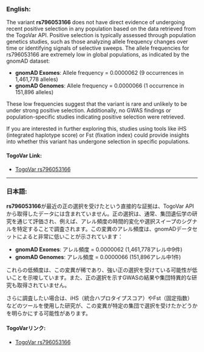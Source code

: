 ### English:
The variant **rs796053166** does not have direct evidence of undergoing recent positive selection in any population based on the data retrieved from the TogoVar API. Positive selection is typically assessed through population genetics studies, such as those analyzing allele frequency changes over time or identifying signals of selective sweeps. The allele frequencies for rs796053166 are extremely low in global populations, as indicated by the gnomAD dataset:

- **gnomAD Exomes**: Allele frequency = 0.0000062 (9 occurrences in 1,461,778 alleles)
- **gnomAD Genomes**: Allele frequency = 0.0000066 (1 occurrence in 151,896 alleles)

These low frequencies suggest that the variant is rare and unlikely to be under strong positive selection. Additionally, no GWAS findings or population-specific studies indicating positive selection were retrieved.

If you are interested in further exploring this, studies using tools like iHS (integrated haplotype score) or Fst (fixation index) could provide insights into whether this variant has undergone selection in specific populations.

#### TogoVar Link:
- [TogoVar rs796053166](https://togovar.org)

---

### 日本語:
**rs796053166**が最近の正の選択を受けたという直接的な証拠は、TogoVar APIから取得したデータには含まれていません。正の選択は、通常、集団遺伝学の研究を通じて評価され、例えば、アレル頻度の時間的変化や選択スイープのシグナルを特定することで調査されます。この変異のアレル頻度は、gnomADデータセットによると非常に低いことが示されています：

- **gnomAD Exomes**: アレル頻度 = 0.0000062 (1,461,778アレル中9件)
- **gnomAD Genomes**: アレル頻度 = 0.0000066 (151,896アレル中1件)

これらの低頻度は、この変異が稀であり、強い正の選択を受けている可能性が低いことを示唆しています。また、正の選択を示すGWASの結果や集団特異的な研究も取得されていません。

さらに調査したい場合は、iHS（統合ハプロタイプスコア）やFst（固定指数）などのツールを使用した研究が、この変異が特定の集団で選択を受けたかどうかを明らかにする可能性があります。

#### TogoVarリンク:
- [TogoVar rs796053166](https://togovar.org)